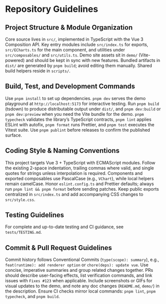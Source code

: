 # Repository Guidelines

## Project Structure & Module Organization

Core source lives in `src/`, implemented in TypeScript with the Vue 3 Composition API. Key entry modules include `src/index.ts` for exports, `src/ECharts.ts` for the main component, and utilities under `src/composables/` and `src/utils.ts`. Demo site assets sit in `demo/` (Vite-powered) and should be kept in sync with new features. Bundled artifacts in `dist/` are generated by `pnpm build`; avoid editing them manually. Shared build helpers reside in `scripts/`.

## Build, Test, and Development Commands

Use `pnpm install` to set up dependencies. `pnpm dev` serves the demo playground at `http://localhost:5173` for interactive testing. Run `pnpm build` (tsdown) to produce distributable output under `dist/`, and `pnpm dev:build` or `pnpm dev:preview` when you need the Vite bundle for the demo. `pnpm typecheck` validates the library’s TypeScript contracts, `pnpm lint` applies ESLint with autofix, `pnpm format` runs Prettier, and `pnpm test` executes the Vitest suite. Use `pnpm publint` before releases to confirm the published surface.

## Coding Style & Naming Conventions

This project targets Vue 3 + TypeScript with ECMAScript modules. Follow the existing 2-space indentation, trailing commas where valid, and single quotes for strings unless interpolation is required. Components and exported composables use PascalCase (e.g., `VChart`), while local helpers remain camelCase. Honor `eslint.config.ts` and Prettier defaults; always run `pnpm lint && pnpm format` before sending patches. Keep public exports centralized in `src/index.ts` and add accompanying CSS changes to `src/style.css`.

## Testing Guidelines

For complete and up-to-date testing and CI guidance, see `tests/TESTING.md`.

## Commit & Pull Request Guidelines

Commit history follows Conventional Commits (`type(scope): summary`), e.g., `feat(runtime): add renderer option` or `chore(deps): update vue`. Use concise, imperative summaries and group related changes together. PRs should describe user-facing effects, list verification commands, and link issues with `Fixes #123` when applicable. Include screenshots or GIFs for visual updates to the demo, and note any doc changes (`README.md`, `demo/`) in the description. Ensure CI checks mirror local commands: `pnpm lint`, `pnpm typecheck`, and `pnpm build`.
